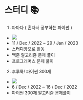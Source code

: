 # 스터디  📚
1. 파마다 ( 혼자서 공부하는 파이썬 ) 
- <a href="https://www.notion.so/51dde3e634314ffc999c7c31c2413e7b?pvs=4" target="_blank"><img src="https://img.shields.io/badge/Notion-000000?style=flat-square&logo=Notion&logoColor=white"/></a>
- 11 / Dec / 2022 ~ 29 / Jan / 2023 
- 스터디장으로 활동
- 백준 알고리즘 문제 풀이 
- 프로그래머스 문제 풀이 

2. 후루룩! 파이썬 300제
- <a href="https://www.notion.so/300-123b047b8c4f46afb1c3f491cb07dd7b?pvs=4" target="_blank"><img src="https://img.shields.io/badge/Notion-000000?style=flat-square&logo=Notion&logoColor=white"/></a>
- 6 / Dec / 2022 ~ 16 / Dec / 2022
- 파이썬 300제 알고리즘 문제풀이 
